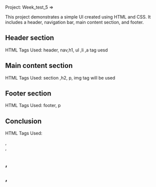 Project: Week_test_5 =>

This project demonstrates a simple UI created using HTML and CSS. It includes a header, navigation bar, main content section, and footer.

## Header section
HTML Tags Used: header, nav,h1, ul ,li ,a tag uesd


## Main content section
HTML Tags Used: section ,h2, p, img tag will be used

## Footer section
HTML Tags Used: footer, p



## Conclusion

HTML Tags Used: <section>, <article>, <h2>, <p>, <img>





